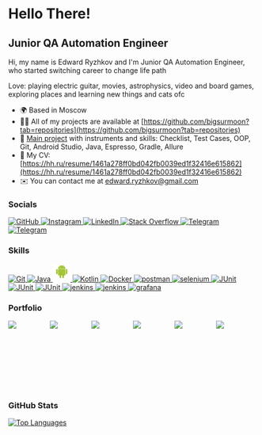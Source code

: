 Hello There!
===============================

Junior QA Automation Engineer
-----------------------------

Hi, my name is Edward Ryzhkov and I'm Junior QA Automation Engineer, who started switching career to change life path

Love: playing electric guitar, movies, astrophysics, video and board games, exploring places and learning new things and cats ofc

* 🌍 Based in Moscow
* 👨‍💻 All of my projects are available at [https://github.com/bigsurmoon?tab=repositories](https://github.com/bigsurmoon?tab=repositories)
* 💾 [Main project](https://github.com/bigsurmoon/diploma/blob/master/TestingInformation/README.md) with instruments and skills: Checklist, Test Cases, OOP, Git, Android Studio, Java, Espresso, Gradle, Allure
* 📄 My CV: [https://hh.ru/resume/1461a278ff0bd042fb0039ed1f32416e615862](https://hh.ru/resume/1461a278ff0bd042fb0039ed1f32416e615862)
* ✉️ You can contact me at [edward.ryzhkov@gmail.com](mailto:edward.ryzhkov@gmail.com)

### Socials

<p align="left">
  <a href="https://www.github.com/bigsurmoon" target="_blank" rel="noreferrer">
    <img src="https://raw.githubusercontent.com/danielcranney/readme-generator/main/public/icons/socials/github.svg" width="32" height="32" alt="GitHub" />
  </a>
  <a href="http://www.instagram.com/dwardeux" target="_blank" rel="noreferrer">
    <img src="https://raw.githubusercontent.com/danielcranney/readme-generator/main/public/icons/socials/instagram.svg" width="32" height="32" alt="Instagram" />
  </a>
  <a href="https://www.linkedin.com/in/bigsurmoon/" target="_blank" rel="noreferrer">
    <img src="https://raw.githubusercontent.com/danielcranney/readme-generator/main/public/icons/socials/linkedin.svg" width="32" height="32" alt="LinkedIn" />
  </a>
  <a href="https://www.stackoverflow.com/users/22514949/bigsurmoon" target="_blank" rel="noreferrer">
    <img src="https://raw.githubusercontent.com/danielcranney/readme-generator/main/public/icons/socials/stackoverflow.svg" width="32" height="32" alt="Stack Overflow" />
  </a>
  <a href="https://t.me/nottinghamlace" target="_blank" rel="noreferrer">
    <img src="https://upload.wikimedia.org/wikipedia/commons/8/83/Telegram_2019_Logo.svg" width="32" height="32" alt="Telegram" />
  </a>
  <a href="https://www.codewars.com/users/bigsurmoon" target="_blank" rel="noreferrer">
    <img src="https://i.imgur.com/TqFvFxp.png" width="32" height="32" alt="Telegram" />
  </a>
</p>

### Skills

<p align="left">
  <a href="https://git-scm.com/" target="_blank" rel="noreferrer">
    <img src="https://raw.githubusercontent.com/danielcranney/readme-generator/main/public/icons/skills/git-colored.svg" width="36" height="36" alt="Git" />
  </a>
  <a href="https://www.oracle.com/java/" target="_blank" rel="noreferrer">
    <img src="https://raw.githubusercontent.com/danielcranney/readme-generator/main/public/icons/skills/java-colored.svg" width="36" height="36" alt="Java" />
  </a>
  <a href="https://developer.android.com" target="_blank" rel="noreferrer">
    <img src="https://raw.githubusercontent.com/devicons/devicon/master/icons/android/android-original-wordmark.svg" width="36" height="36" alt="android"/>
  </a>
  <a href="https://kotlinlang.org/" target="_blank" rel="noreferrer">
    <img src="https://raw.githubusercontent.com/danielcranney/readme-generator/main/public/icons/skills/kotlin-colored.svg" width="36" height="36" alt="Kotlin" />
  </a>
  <a href="https://www.docker.com/" target="_blank" rel="noreferrer">
    <img src="https://raw.githubusercontent.com/danielcranney/readme-generator/main/public/icons/skills/docker-colored.svg" width="36" height="36" alt="Docker" />
  </a>
  <a href="https://postman.com" target="_blank" rel="noreferrer">
    <img src="https://www.vectorlogo.zone/logos/getpostman/getpostman-icon.svg" width="36" height="36" alt="postman"/>
  </a>
  <a href="https://www.selenium.dev" target="_blank" rel="noreferrer">
    <img src="https://raw.githubusercontent.com/detain/svg-logos/780f25886640cef088af994181646db2f6b1a3f8/svg/selenium-logo.svg" width="36" height="36" alt="selenium"/>
  </a>
   <a href="https://junit.org/junit5/" target="_blank" rel="noreferrer">
    <img src="https://junit.org/junit5/assets/img/junit5-logo.png" width="32" height="32" alt="JUnit" />
  </a>
  <a href="https://testng.org/" target="_blank" rel="noreferrer">
    <img src="https://e7.pngegg.com/pngimages/640/776/png-clipart-testng-logo-software-testing-software-framework-computer-icons-automation-testing-angle-text-thumbnail.png" width="32" height="32" alt="JUnit" />
  </a>
  <a href="https://gradle.org/" target="_blank" rel="noreferrer">
    <img src="https://e7.pngegg.com/pngimages/508/156/png-clipart-gradle-computer-icons-transparency-logo-scalable-graphics-share-to-mammal-text-thumbnail.png" width="32" height="32" alt="JUnit" />
  </a>
  <a href="https://www.jenkins.io" target="_blank" rel="noreferrer">
    <img src="https://www.vectorlogo.zone/logos/jenkins/jenkins-icon.svg" width="36" height="36" alt="jenkins"/>
  </a>
  <a href="https://allurereport.org/" target="_blank" rel="noreferrer">
    <img src="https://avatars.githubusercontent.com/u/5879127?s=280&v=4" width="36" height="36" alt="jenkins"/>
  </a>
  <a href="https://grafana.com" target="_blank" rel="noreferrer">
    <img src="https://www.vectorlogo.zone/logos/grafana/grafana-icon.svg" width="36" height="36" alt="grafana"/>
  </a>
</p>

### Portfolio

<div style="display: flex; justify-content: space-around;">
  <a href="https://github.com/bigsurmoon/mirapolisTestTask" style="width: 45%;">
    <img style="width: 50%;" src="https://github-readme-stats.vercel.app/api/pin/?username=bigsurmoon&repo=mirapolisTestTask&title_color=ef4444&text_color=ffffff&icon_color=ffffff&bg_color=1c1917&hide_border=true&locale=en" />
  </a>
  <a href="https://github.com/bigsurmoon/diploma" style="width: 45%;">
    <img style="width: 50%;" src="https://github-readme-stats.vercel.app/api/pin/?username=bigsurmoon&repo=diploma&title_color=ef4444&text_color=ffffff&icon_color=ffffff&bg_color=1c1917&hide_border=true&locale=en" />
  </a>
  <a href="https://github.com/bigsurmoon/java8.1" style="width: 45%;">
    <img style="width: 50%;" src="https://github-readme-stats.vercel.app/api/pin/?username=bigsurmoon&repo=java8.1&title_color=ef4444&text_color=ffffff&icon_color=ffffff&bg_color=1c1917&hide_border=true&locale=en" />
  </a>
  <a href="https://github.com/bigsurmoon/aqa3.1" style="width: 45%;">
    <img style="width: 50%;" src="https://github-readme-stats.vercel.app/api/pin/?username=bigsurmoon&repo=aqa3.1&title_color=ef4444&text_color=ffffff&icon_color=ffffff&bg_color=1c1917&hide_border=true&locale=en" />
  </a>
  <a href="https://github.com/bigsurmoon/aqa4.1" style="width: 45%;">
    <img style="width: 50%;" src="https://github-readme-stats.vercel.app/api/pin/?username=bigsurmoon&repo=aqa4.1&title_color=ef4444&text_color=ffffff&icon_color=ffffff&bg_color=1c1917&hide_border=true&locale=en" />
  </a>
  <a href="https://github.com/bigsurmoon/aqa8.1" style="width: 45%;">
    <img style="width: 50%;" src="https://github-readme-stats.vercel.app/api/pin/?username=bigsurmoon&repo=aqa8.1&title_color=ef4444&text_color=ffffff&icon_color=ffffff&bg_color=1c1917&hide_border=true&locale=en" />
  </a>
</div>
<br /><br /><br /><br /><br /><br /><br />

### GitHub Stats

<a href="https://github.com/bigsurmoon" align="left"><img src="https://github-readme-stats.vercel.app/api/top-langs/?username=bigsurmoon&langs_count=10&title_color=ef4444&text_color=ffffff&icon_color=ffffff&bg_color=1c1917&hide_border=true&locale=en&custom_title=Top%20%Languages" alt="Top Languages" />
</a>
